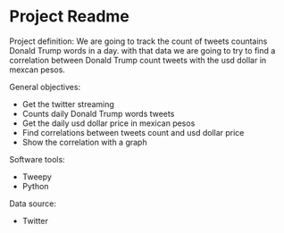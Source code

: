 # Project Readme

Project definition: We are going to track the count of tweets countains Donald Trump words in a day. with that data we are going to try to find a correlation between Donald Trump count tweets with the usd dollar in mexcan pesos.

General objectives:
- Get the twitter streaming 
- Counts  daily Donald Trump words tweets
- Get the daily usd dollar price in mexican pesos
- Find correlations between tweets count and usd dollar price
- Show  the correlation with a graph

Software tools:
- Tweepy
- Python



Data source:
- Twitter

